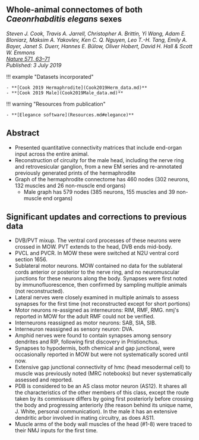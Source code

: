 ## Whole-animal connectomes of both _Caeonrhabditis elegans_ sexes
_Steven J. Cook, Travis A. Jarrell, Christopher A. Brittin, Yi Wang, Adam E. Bloniarz, Maksim A. Yakovlev, Ken C. Q. Nguyen, Leo T.-H. Tang, Emily A. Bayer, Janet S. Duerr, Hannes E. Bülow, Oliver Hobert, David H. Hall & Scott W. Emmons_ <br>
_[Nature 571, 63–71](https://doi.org/10.1038/s41586-019-1352-7)_ <br>_Published: 3 July 2019_


!!! example "Datasets incorporated"     

    - **[Cook 2019 Hermaphrodite](Cook2019Herm_data.md)**
    - **[Cook 2019 Male](Cook2019Male_data.md)**

!!! warning "Resources from publication"   

    - **[Elegance software](Resources.md#elegance)**

## Abstract
- Presented quantitative connectivity matrices that include end-organ input across the entire animal.
- Reconstruction of circuity for the male head, including the nerve ring and retrovesicular ganglion, from a new EM series and re-annotated previously generated prints of the hermaphrodite
- Graph of the hermaphrodite connectome has 460 nodes (302 neurons, 132 muscles and 26 non-muscle end organs)
  - Male graph has 579 nodes (385 neurons, 155 muscles and 39 non-muscle end organs)

## Significant updates and corrections to previous data
- DVB/PVT mixup.  The ventral cord processes of these neurons were crossed in MOW.  PVT extends to the head, DVB ends mid-body.
- PVCL and PVCR.  In MOW these were switched at N2U ventral cord section 1656.
- Sublateral motor neurons.  MOW contained no data for the sublateral cords anterior or posterior to the nerve ring, and no neuromuscular junctions for these neurons along the body. Synapses were first noted by immunofluorescence, then confirmed by sampling multiple animals (not reconstructed).
- Lateral nerves were closely examined in multiple animals to assess synapses for the first time (not reconstructed except for short portions)
- Motor neurons re-assigned as interneurons: RIM, RMF, RMG.  nmj's reported in MOW for the adult RMF could not be verified.
- Interneurons reassigned as motor neurons: SAB, SIA, SIB.
- Interneuron reassigned as sensory neuron: DVA.
- Amphid nerves were found to contain synapses among sensory dendrites and RIP, following first discovery in Pristionchus.
- Synapses to hypodermis, both chemical and gap junctional, were occasionally reported in MOW but were not systematically scored until now.
- Extensive gap junctional connectivity of hmc (head mesodermal cell) to muscle was previously noted (MRC notebooks) but never systematically assessed and reported.
- PDB is considered to be an AS class motor neuron (AS12).  It shares all the characteristics of the other members of this class, except the route taken by its commissure differs by going first posteriorly before crossing the body and progressing anteriorly (the reason behind its unique name, J. White, personal communication).  In the male it has an extensive dendritic arbor involved in mating circuitry, as does AS11.
- Muscle arms of the body wall muscles of the head (#1-8) were  traced to their NMJ inputs for the first time.
